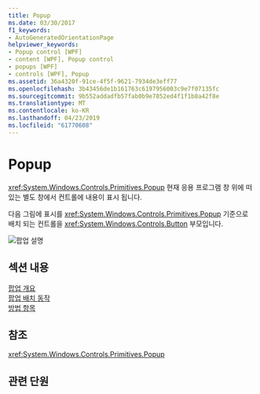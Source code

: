 ```yaml
---
title: Popup
ms.date: 03/30/2017
f1_keywords:
- AutoGeneratedOrientationPage
helpviewer_keywords:
- Popup control [WPF]
- content [WPF], Popup control
- popups [WPF]
- controls [WPF], Popup
ms.assetid: 36a4320f-91ce-4f5f-9621-7934de3eff77
ms.openlocfilehash: 3b43456de1b161763c6197956003c9e7f07135fc
ms.sourcegitcommit: 9b552addadfb57fab0b9e7852ed4f1f1b8a42f8e
ms.translationtype: MT
ms.contentlocale: ko-KR
ms.lasthandoff: 04/23/2019
ms.locfileid: "61770608"
---
```

# <a name="popup"></a>Popup
<xref:System.Windows.Controls.Primitives.Popup> 현재 응용 프로그램 창 위에 떠 있는 별도 창에서 컨트롤에 내용이 표시 됩니다.  
  
 다음 그림에 표시를 <xref:System.Windows.Controls.Primitives.Popup> 기준으로 배치 되는 컨트롤을 <xref:System.Windows.Controls.Button> 부모입니다.  
  
 ![팝업 설명](./media/popup/popup-picture-button.jpg)  
  
## <a name="in-this-section"></a>섹션 내용  
 [팝업 개요](popup-overview.md)  
 [팝업 배치 동작](popup-placement-behavior.md)  
 [방법 항목](popup-how-to-topics.md)  
  
## <a name="reference"></a>참조  
 <xref:System.Windows.Controls.Primitives.Popup>  
  
## <a name="related-sections"></a>관련 단원
